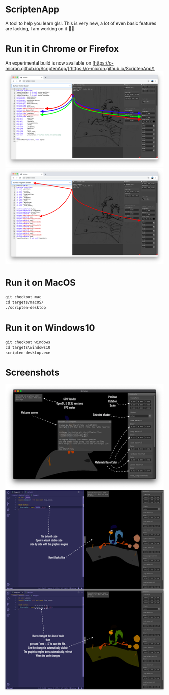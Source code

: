 # ScriptenApp
A tool to help you learn glsl.
This is very new, a lot of even basic features are lacking, I am working on it 💪🏻

# Run it in Chrome or Firefox
An experimental build is now available on [https://o-micron.github.io/ScriptenApp/](https://o-micron.github.io/ScriptenApp/)
![Alt text](/screenshots/vertex_shader_uniforms.png "vertex shader uniforms")
![Alt text](/screenshots/fragment_shader_uniforms.png "fragment shader uniforms")

# Run it on MacOS
`git checkout mac` \
`cd targets/macOS/` \
`./scripten-desktop`

# Run it on Windows10
`git checkout windows` \
`cd targets\windows10` \
`scripten-desktop.exe`

# Screenshots
![Alt text](/screenshots/hello.png "Welcome")
![Alt text](/screenshots/before.png "Before")
![Alt text](/screenshots/after.png "After")
